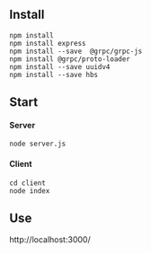 ## Install

```shell
npm install
npm install express
npm install --save  @grpc/grpc-js
npm install @grpc/proto-loader
npm install --save uuidv4
npm install --save hbs
```

## Start

#### Server

```shell
node server.js
```

#### Client

```shell
cd client
node index
```

## Use

http://localhost:3000/